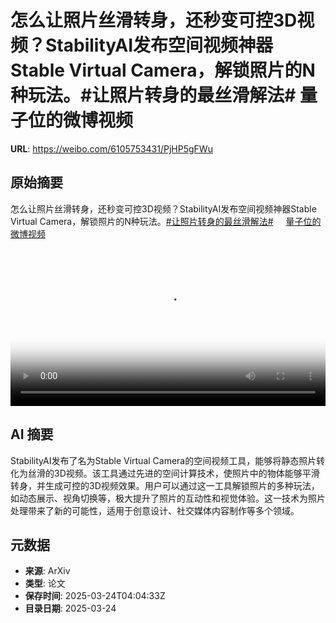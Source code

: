 # 怎么让照片丝滑转身，还秒变可控3D视频？StabilityAI发布空间视频神器Stable Virtual Camera，解锁照片的N种玩法。#让照片转身的最丝滑解法# 量子位的微博视频

**URL**: https://weibo.com/6105753431/PjHP5gFWu

## 原始摘要

怎么让照片丝滑转身，还秒变可控3D视频？StabilityAI发布空间视频神器Stable Virtual Camera，解锁照片的N种玩法。<a href="https://m.weibo.cn/search?containerid=231522type%3D1%26t%3D10%26q%3D%23%E8%AE%A9%E7%85%A7%E7%89%87%E8%BD%AC%E8%BA%AB%E7%9A%84%E6%9C%80%E4%B8%9D%E6%BB%91%E8%A7%A3%E6%B3%95%23&amp;extparam=%23%E8%AE%A9%E7%85%A7%E7%89%87%E8%BD%AC%E8%BA%AB%E7%9A%84%E6%9C%80%E4%B8%9D%E6%BB%91%E8%A7%A3%E6%B3%95%23" data-hide=""><span class="surl-text">#让照片转身的最丝滑解法#</span></a> <a href="https://video.weibo.com/show?fid=1034:5146701749747752" data-hide=""><span class="url-icon"><img style="width: 1rem;height: 1rem" src="https://h5.sinaimg.cn/upload/2015/09/25/3/timeline_card_small_video_default.png" referrerpolicy="no-referrer"></span><span class="surl-text">量子位的微博视频</span></a> <br clear="both"><div style="clear: both"></div><video controls="controls" poster="https://tvax1.sinaimg.cn/orj480/006Fd7o3gy1hzorn7ayolj30u01hcq72.jpg" style="width: 100%"><source src="https://f.video.weibocdn.com/o0/daxcQ4kZlx08mQRJ9PY401041200edyD0E010.mp4?label=mp4_720p&amp;template=720x1280.24.0&amp;ori=0&amp;ps=1CwnkDw1GXwCQx&amp;Expires=1742792574&amp;ssig=z5zrfM1z74&amp;KID=unistore,video"><source src="https://f.video.weibocdn.com/o0/mKhYLW8hlx08mQRJAzJC010412008eXU0E010.mp4?label=mp4_hd&amp;template=540x960.24.0&amp;ori=0&amp;ps=1CwnkDw1GXwCQx&amp;Expires=1742792574&amp;ssig=VNqek5fvce&amp;KID=unistore,video"><source src="https://f.video.weibocdn.com/o0/yhKYBAWNlx08mQRIUico010412004CdQ0E010.mp4?label=mp4_ld&amp;template=360x640.24.0&amp;ori=0&amp;ps=1CwnkDw1GXwCQx&amp;Expires=1742792574&amp;ssig=QdJ5inSAsl&amp;KID=unistore,video"><p>视频无法显示，请前往<a href="https://video.weibo.com/show?fid=1034%3A5146701749747752" target="_blank" rel="noopener noreferrer">微博视频</a>观看。</p></video>

## AI 摘要

StabilityAI发布了名为Stable Virtual Camera的空间视频工具，能够将静态照片转化为丝滑的3D视频。该工具通过先进的空间计算技术，使照片中的物体能够平滑转身，并生成可控的3D视频效果。用户可以通过这一工具解锁照片的多种玩法，如动态展示、视角切换等，极大提升了照片的互动性和视觉体验。这一技术为照片处理带来了新的可能性，适用于创意设计、社交媒体内容制作等多个领域。

## 元数据

- **来源**: ArXiv
- **类型**: 论文
- **保存时间**: 2025-03-24T04:04:33Z
- **目录日期**: 2025-03-24
